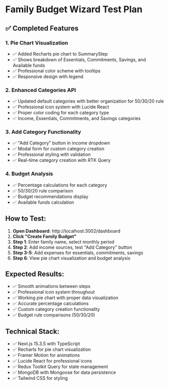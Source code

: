 # Family Budget Wizard Test Plan

## ✅ Completed Features

### 1. **Pie Chart Visualization**
- ✅ Added Recharts pie chart to SummaryStep
- ✅ Shows breakdown of Essentials, Commitments, Savings, and Available funds
- ✅ Professional color scheme with tooltips
- ✅ Responsive design with legend

### 2. **Enhanced Categories API**
- ✅ Updated default categories with better organization for 50/30/20 rule
- ✅ Professional icon system with Lucide React
- ✅ Proper color coding for each category type
- ✅ Income, Essentials, Commitments, and Savings categories

### 3. **Add Category Functionality** 
- ✅ "Add Category" button in income dropdown
- ✅ Modal form for custom category creation
- ✅ Professional styling with validation
- ✅ Real-time category creation with RTK Query

### 4. **Budget Analysis**
- ✅ Percentage calculations for each category
- ✅ 50/30/20 rule comparison
- ✅ Budget recommendations display
- ✅ Available funds calculation

## How to Test:

1. **Open Dashboard**: http://localhost:3002/dashboard
2. **Click "Create Family Budget"** 
3. **Step 1**: Enter family name, select monthly period
4. **Step 2**: Add income sources, test "Add Category" button
5. **Step 3-5**: Add expenses for essentials, commitments, savings
6. **Step 6**: View pie chart visualization and budget analysis

## Expected Results:

- ✅ Smooth animations between steps
- ✅ Professional icon system throughout
- ✅ Working pie chart with proper data visualization
- ✅ Accurate percentage calculations
- ✅ Custom category creation functionality
- ✅ Budget rule comparisons (50/30/20)

## Technical Stack:

- ✅ Next.js 15.3.5 with TypeScript
- ✅ Recharts for pie chart visualization  
- ✅ Framer Motion for animations
- ✅ Lucide React for professional icons
- ✅ Redux Toolkit Query for state management
- ✅ MongoDB with Mongoose for data persistence
- ✅ Tailwind CSS for styling
